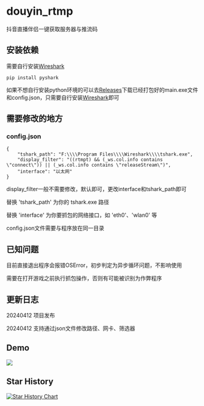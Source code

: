 # douyin_rtmp
抖音直播伴侣一键获取服务器与推流码

## 安装依赖

需要自行安装[Wireshark](https://www.wireshark.org/)

```pip install pyshark```

如果不想自行安装python环境的可以去[Releases](https://github.com/LFMJUN/douyin_rtmp/releases)下载已经打包好的main.exe文件和config.json，只需要自行安装[Wireshark](https://www.wireshark.org/)即可

## 需要修改的地方

### config.json

```
{
    "tshark_path": "F:\\\\Program Files\\\\Wireshark\\\\tshark.exe",
    "display_filter": "((rtmpt) && (_ws.col.info contains \"connect\")) || (_ws.col.info contains \"releaseStream\")",
    "interface": "以太网"
}
```

display_filter一般不需要修改，默认即可，更改interface和tshark_path即可

替换 'tshark_path' 为你的 tshark.exe 路径

替换 'interface' 为你要抓包的网络接口，如 'eth0'、'wlan0' 等

config.json文件需要与程序放在同一目录

## 已知问题

目前直接退出程序会报错OSError，初步判定为异步循环问题，不影响使用

需要在打开游戏之前执行抓包操作，否则有可能被识别为作弊程序

## 更新日志

20240412 项目发布

20240412 支持通过json文件修改路径、网卡、筛选器

## Demo

![](https://cdn.jsdelivr.net/gh/lfmjun/ilovekg@main/20240412191646.png)


## Star History

<a href="https://star-history.com/#LFMJUN/douyin_rtmp&Date">
 <picture>
   <source media="(prefers-color-scheme: dark)" srcset="https://api.star-history.com/svg?repos=LFMJUN/douyin_rtmp&type=Date&theme=dark" />
   <source media="(prefers-color-scheme: light)" srcset="https://api.star-history.com/svg?repos=LFMJUN/douyin_rtmp&type=Date" />
   <img alt="Star History Chart" src="https://api.star-history.com/svg?repos=LFMJUN/douyin_rtmp&type=Date" />
 </picture>
</a>